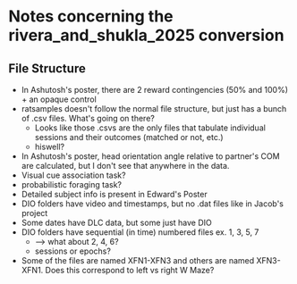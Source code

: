 # Notes concerning the rivera_and_shukla_2025 conversion

## File Structure
- In Ashutosh's poster, there are 2 reward contingencies (50% and 100%) + an opaque control
- ratsamples doesn't follow the normal file structure, but just has a bunch of .csv files. What's going on there?
    - Looks like those .csvs are the only files that tabulate individual sessions and their outcomes (matched or not, etc.)
    - hiswell?
- In Ashutosh's poster, head orientation angle relative to partner's COM are calculated, but I don't see that anywhere in the data.
- Visual cue association task?
- probabilistic foraging task?
- Detailed subject info is present in Edward's Poster
- DIO folders have video and timestamps, but no .dat files like in Jacob's project
- Some dates have DLC data, but some just have DIO
- DIO folders have sequential (in time) numbered files ex. 1, 3, 5, 7
    - --> what about 2, 4, 6?
    - sessions or epochs?
- Some of the files are named XFN1-XFN3 and others are named XFN3-XFN1. Does this correspond to left vs right W Maze?
